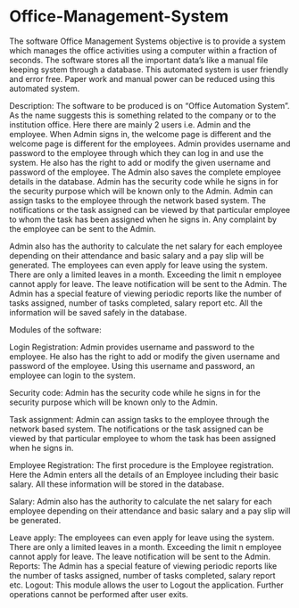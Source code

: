 # Office-Management-System
The software Office Management Systems objective is to provide a system which manages the office activities using a computer within a fraction of seconds. The software stores all the important data’s like a manual file keeping system through a database. This automated system is user friendly and error free. Paper work and manual power can be reduced using this automated system.

Description:
The software to be produced is on “Office Automation System”. As the name suggests this is something related to the company or to the institution office. Here there are mainly 2 users i.e. Admin and the employee.  When Admin signs in, the welcome page is different and the welcome page is different for the employees. Admin provides username and password to the employee through which they can log in and use the system. He also has the right to add or modify the given username and password of the employee. The Admin also saves the complete employee details in the database. Admin has the security code while he signs in for the security purpose which will be known only to the Admin. Admin can assign tasks to the employee through the network based system. The notifications or the task assigned can be viewed by that particular employee to whom the task has been assigned when he signs in. Any complaint by the employee can be sent to the Admin.

Admin also has the authority to calculate the net salary for each employee depending on their attendance and basic salary and a pay slip will be generated. The employees can even apply for leave using the system. There are only a limited leaves in a month. Exceeding the limit n employee cannot apply for leave. The leave notification will be sent to the Admin. The Admin has a special feature of viewing periodic reports like the number of tasks assigned, number of tasks completed, salary report etc. All the information will be saved safely in the database.

Modules of the software:

Login Registration:  Admin provides username and password to the employee. He also has the right to add or modify the given username and password of the employee. Using this username and password, an employee can login to the system.

Security code: Admin has the security code while he signs in for the security purpose which will be known only to the Admin.

Task assignment: Admin can assign tasks to the employee through the network based system. The notifications or the task assigned can be viewed by that particular employee to whom the task has been assigned when he signs in.

Employee Registration: The first procedure is the Employee registration. Here the Admin enters all the details of an Employee including their basic salary. All these information will be stored in the database.

Salary: Admin also has the authority to calculate the net salary for each employee depending on their attendance and basic salary and a pay slip will be generated.

Leave apply: The employees can even apply for leave using the system. There are only a limited leaves in a month. Exceeding the limit n employee cannot apply for leave. The leave notification will be sent to the Admin.
Reports: The Admin has a special feature of viewing periodic reports like the number of tasks assigned, number of tasks completed, salary report etc.
Logout: This module allows the user to Logout the application. Further operations cannot be performed after user exits.
